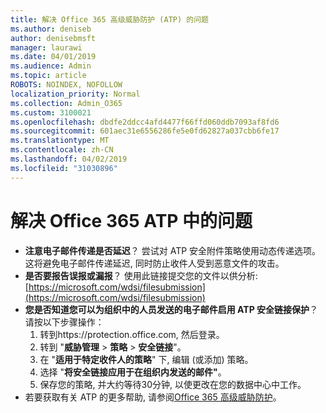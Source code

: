 ```yaml
---
title: 解决 Office 365 高级威胁防护 (ATP) 的问题
ms.author: deniseb
author: denisebmsft
manager: laurawi
ms.date: 04/01/2019
ms.audience: Admin
ms.topic: article
ROBOTS: NOINDEX, NOFOLLOW
localization_priority: Normal
ms.collection: Admin_O365
ms.custom: 3100021
ms.openlocfilehash: dbdfe2ddcc4afd4477f66ffd060ddb7093af8fd6
ms.sourcegitcommit: 601aec31e6556286fe5e0fd62827a037cbb6fe17
ms.translationtype: MT
ms.contentlocale: zh-CN
ms.lasthandoff: 04/02/2019
ms.locfileid: "31030896"
---
```

# <a name="troubleshoot-issues-with-office-365-atp"></a>解决 Office 365 ATP 中的问题

- **注意电子邮件传递是否延迟**？ 尝试对 ATP 安全附件策略使用动态传递选项。 这将避免电子邮件传递延迟, 同时防止收件人受到恶意文件的攻击。
- **是否要报告误报或漏报**？ 使用此链接提交您的文件以供分析:[https://microsoft.com/wdsi/filesubmission](https://microsoft.com/wdsi/filesubmission)
- **您是否知道您可以为组织中的人员发送的电子邮件启用 ATP 安全链接保护**？ 请按以下步骤操作：
    1. 转到https://protection.office.com, 然后登录。
    2. 转到 "**威胁管理** > **策略** > **安全链接**"。
    3. 在 "**适用于特定收件人的策略**" 下, 编辑 (或添加) 策略。
    4. 选择 "**将安全链接应用于在组织内发送的邮件"**。
    5. 保存您的策略, 并大约等待30分钟, 以使更改在您的数据中心中工作。
- 若要获取有关 ATP 的更多帮助, 请参阅[Office 365 高级威胁防护](https://docs.microsoft.com/office365/securitycompliance/office-365-atp)。